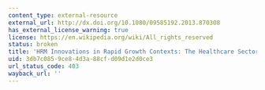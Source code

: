 ```yaml
---
content_type: external-resource
external_url: http://dx.doi.org/10.1080/09585192.2013.870308
has_external_license_warning: true
license: https://en.wikipedia.org/wiki/All_rights_reserved
status: broken
title: 'HRM Innovations in Rapid Growth Contexts: The Healthcare Sector in India'
uid: 3db7c085-9ce8-4d3a-88cf-d09d1e2d0ce3
url_status_code: 403
wayback_url: ''
---
```

